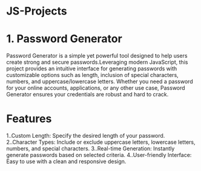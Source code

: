 # JS-Projects
# 1. Password Generator
 Password Generator is a simple yet powerful tool designed to help users create strong and secure passwords.Leveraging modern JavaScript, this project provides an intuitive interface for generating passwords with customizable options such as length, inclusion of special characters, numbers, and uppercase/lowercase letters. Whether you need a password for your online accounts, applications, or any other use case, Password Generator ensures your credentials are robust and hard to crack.


# Features
1..Custom Length: Specify the desired length of your password.
2..Character Types: Include or exclude uppercase letters, lowercase letters, numbers, and special characters.
3..Real-time Generation: Instantly generate passwords based on selected criteria.
4..User-friendly Interface: Easy to use with a clean and responsive design.

